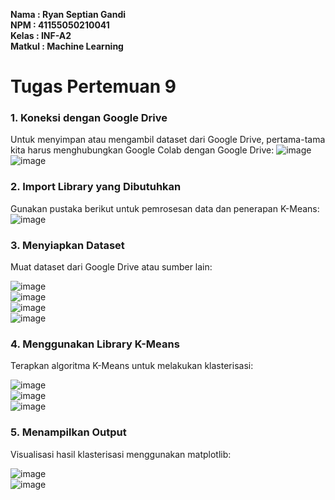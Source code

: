**Nama : Ryan Septian Gandi <br>
NPM : 41155050210041 <br>
Kelas : INF-A2 <br>
Matkul : Machine Learning**

# Tugas Pertemuan 9

### 1. Koneksi dengan Google Drive
Untuk menyimpan atau mengambil dataset dari Google Drive, pertama-tama kita harus menghubungkan Google Colab dengan Google Drive:
![image](https://github.com/user-attachments/assets/244dc21c-df24-4cc2-8fb8-ba592fbcdf29) <br>
![image](https://github.com/user-attachments/assets/6fa244b2-76d1-4d32-971a-16e01ec40117)


### 2. Import Library yang Dibutuhkan
Gunakan pustaka berikut untuk pemrosesan data dan penerapan K-Means:
![image](https://github.com/user-attachments/assets/d8f53797-4648-472b-8dc2-1961db6be03c)



### 3. Menyiapkan Dataset
Muat dataset dari Google Drive atau sumber lain:

![image](https://github.com/user-attachments/assets/32a34b46-8d3b-40da-9386-99d5b630c291)<br>
![image](https://github.com/user-attachments/assets/010c2712-1d8a-45b7-9fda-c53ce56ca68a)<br>
![image](https://github.com/user-attachments/assets/13b0e373-45c7-4a36-9001-29e9e5c1614c)<br>
![image](https://github.com/user-attachments/assets/c3633920-dc40-44f6-b445-23f65348f65a)


### 4. Menggunakan Library K-Means
Terapkan algoritma K-Means untuk melakukan klasterisasi:

![image](https://github.com/user-attachments/assets/6de7fc93-9877-4d63-9dcb-e469963e821c)<br>
![image](https://github.com/user-attachments/assets/2868a531-4dc1-41a9-9c1b-150813f146fe)<br>
![image](https://github.com/user-attachments/assets/450e6f2d-35ec-46d0-b571-af22792548d5)



### 5. Menampilkan Output
Visualisasi hasil klasterisasi menggunakan matplotlib:

![image](https://github.com/user-attachments/assets/0e4469fd-26e5-4f23-b507-70afaa6baf4e)<br>
![image](https://github.com/user-attachments/assets/3f5ae793-1439-4e6e-9835-bee50ec9d989)


